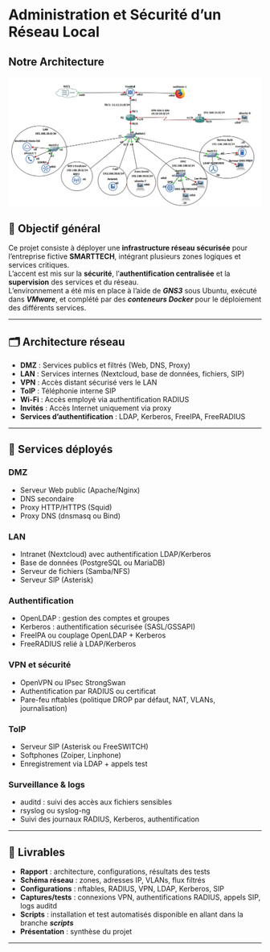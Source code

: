 # Administration et Sécurité d’un Réseau Local

## Notre Architecture 
![Schéma réseau](Architecture.jpg)


## 📌 Objectif général
Ce projet consiste à déployer une **infrastructure réseau sécurisée** pour l’entreprise fictive **SMARTTECH**, intégrant plusieurs zones logiques et services critiques.  
L’accent est mis sur la **sécurité**, l’**authentification centralisée** et la **supervision** des services et du réseau.  
L’environnement a été mis en place à l’aide de ***GNS3*** sous Ubuntu, exécuté dans ***VMware***, et complété par des ***conteneurs Docker*** pour le déploiement des différents services.

---

## 🗂 Architecture réseau

- **DMZ** : Services publics et filtrés (Web, DNS, Proxy)
- **LAN** : Services internes (Nextcloud, base de données, fichiers, SIP)
- **VPN** : Accès distant sécurisé vers le LAN
- **ToIP** : Téléphonie interne SIP
- **Wi-Fi** : Accès employé via authentification RADIUS
- **Invités** : Accès Internet uniquement via proxy
- **Services d’authentification** : LDAP, Kerberos, FreeIPA, FreeRADIUS

---

## 🔧 Services déployés

### DMZ
- Serveur Web public (Apache/Nginx)
- DNS secondaire
- Proxy HTTP/HTTPS (Squid)
- Proxy DNS (dnsmasq ou Bind)

### LAN
- Intranet (Nextcloud) avec authentification LDAP/Kerberos
- Base de données (PostgreSQL ou MariaDB)
- Serveur de fichiers (Samba/NFS)
- Serveur SIP (Asterisk)

### Authentification
- OpenLDAP : gestion des comptes et groupes
- Kerberos : authentification sécurisée (SASL/GSSAPI)
- FreeIPA ou couplage OpenLDAP + Kerberos
- FreeRADIUS relié à LDAP/Kerberos

### VPN et sécurité
- OpenVPN ou IPsec StrongSwan
- Authentification par RADIUS ou certificat
- Pare-feu nftables (politique DROP par défaut, NAT, VLANs, journalisation)

### ToIP
- Serveur SIP (Asterisk ou FreeSWITCH)
- Softphones (Zoiper, Linphone)
- Enregistrement via LDAP + appels test

### Surveillance & logs
- auditd : suivi des accès aux fichiers sensibles
- rsyslog ou syslog-ng
- Suivi des journaux RADIUS, Kerberos, authentification

---

## 📄 Livrables
- **Rapport** : architecture, configurations, résultats des tests
- **Schéma réseau** : zones, adresses IP, VLANs, flux filtrés
- **Configurations** : nftables, RADIUS, VPN, LDAP, Kerberos, SIP
- **Captures/tests** : connexions VPN, authentifications RADIUS, appels SIP, logs auditd
- **Scripts** : installation et test automatisés disponible en allant dans la branche ***scripts***
- **Présentation** : synthèse du projet
 
---
